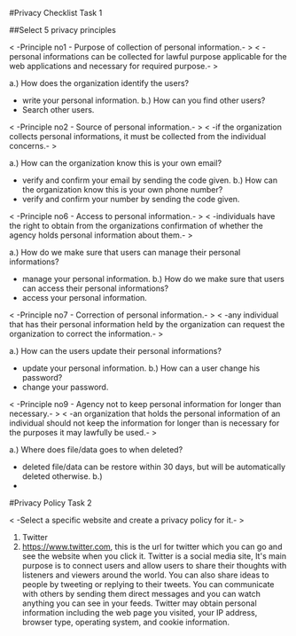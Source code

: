 #Privacy Checklist Task 1 


##Select 5 privacy principles 

< -Principle no1 - Purpose of collection of personal information.- >
 < -personal informations can be collected for lawful purpose applicable for the web applications and necessary for required purpose.- >

 a.) How does the organization identify the users?
- write your personal information.
 b.) How can you find other users?
- Search other users.

< -Principle no2 - Source of personal information.- >
 < -if the organization collects personal informations, it must be collected from the individual concerns.- >

 a.) How can the organization know this is your own email?
- verify and confirm your email by sending the code given.
 b.) How can the organization know this is your own phone number?
- verify and confirm your number by sending the code given.

< -Principle no6 - Access to personal information.- >
 < -individuals have the right to obtain from the organizations confirmation of whether the agency holds personal information about them.- >
 
 a.) How do we make sure that users can manage their personal informations?
- manage your personal information.
 b.) How do we make sure that users can access their personal informations?
- access your personal information.

< -Principle no7 - Correction of personal information.- >
 < -any individual that has their personal information held by the organization can request the organization to correct the information.- >

 a.) How can the users update their personal informations?
- update your personal information.
 b.) How can a user change his password?
- change your password.

< -Principle no9 - Agency not to keep personal information for longer than necessary.- >
 < -an organization that holds the personal information of an individual should not keep the information for longer than is necessary for the purposes it may lawfully be used.- >

 a.) Where does file/data goes to when deleted?
- deleted file/data can be restore within 30 days, but will be automatically deleted otherwise.
 b.) 
-





#Privacy Policy Task 2

 < -Select a specific website and create a privacy policy for it.- >

 1. Twitter
 2. https://www.twitter.com, this is the url for twitter which you can go and see the website when you click it.
    Twitter is a social media site, It's main purpose is to connect users and allow users to share their thoughts with listeners and viewers around the world. You can also share ideas to people by tweeting or replying to their tweets. You can communicate with others by sending them direct messages and you can watch anything you can see in your feeds.
    Twitter may obtain personal information including the web page you visited, your IP address, browser type, operating system, and cookie information.














